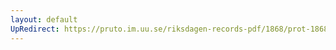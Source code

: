 ```yaml
---
layout: default
UpRedirect: https://pruto.im.uu.se/riksdagen-records-pdf/1868/prot-1868--ak--511/prot-1868--ak--511_010.pdf
---
```

